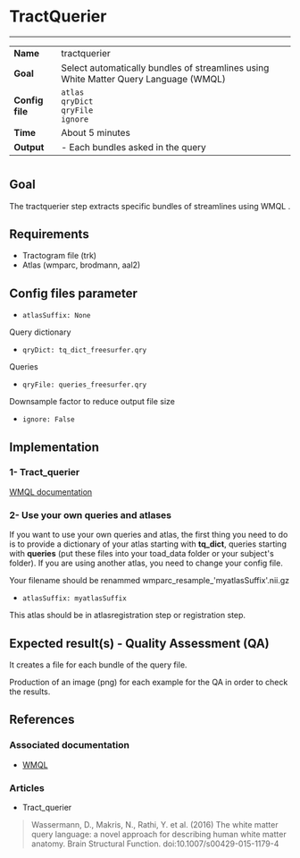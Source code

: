 # TractQuerier
---

|                |                                                       |
|----------------|-------------------------------------------------------|
|**Name**        | tractquerier                                    |
|**Goal**        | Select automatically bundles of streamlines using White Matter Query Language (WMQL) |
|**Config file** | `atlas` <br> `qryDict` <br> `qryFile` <br> `ignore`|
|**Time**        | About 5 minutes                                         |
|**Output**      | -  Each bundles asked in the query <br>|

#

## Goal

The tractquerier step extracts specific bundles of streamlines using WMQL .


## Requirements

- Tractogram file (trk)
- Atlas (wmparc, brodmann, aal2)

## Config files parameter

- `atlasSuffix: None`

Query dictionary

- `qryDict: tq_dict_freesurfer.qry`

Queries

- `qryFile: queries_freesurfer.qry`

Downsample factor to reduce output file size

- `ignore: False`

## Implementation

### 1- Tract_querier 

<a href="http://tract-querier.readthedocs.org/en/latest/" target="_blank">WMQL documentation</a>

### 2- Use your own queries and atlases

If you want to use your own queries and atlas, the first thing you need to do is to provide a dictionary of your atlas starting with **tq_dict**, queries starting with **queries** (put these files into your toad_data folder or your subject's folder). If you are using another atlas, you need to change your config file.

Your filename should be renammed wmparc_resample_'myatlasSuffix'.nii.gz

- `atlasSuffix: myatlasSuffix`

This atlas should be in atlasregistration step or registration step.

## Expected result(s) - Quality Assessment (QA)

It creates a file for each bundle of the query file.

Production of an image (png) for each example for the QA in order to check the results.

## References

### Associated documentation

- <a href="https://github.com/demianw/tract_querier" target="_blank">WMQL</a>


### Articles 

- Tract_querier 

> Wassermann, D., Makris, N., Rathi, Y. et al. (2016) The white matter query language: a novel approach for describing human white matter anatomy. Brain Structural Function. doi:10.1007/s00429-015-1179-4

